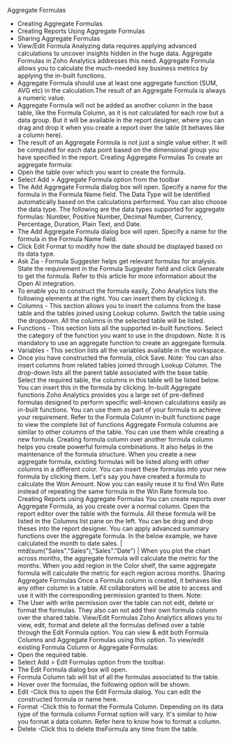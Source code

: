 Aggregate Formulas
- Creating Aggregate Formulas
- Creating Reports Using Aggregate Formulas
- Sharing Aggregate Formulas
- View/Edit Formula
Analyzing data requires applying advanced calculations to uncover insights hidden in the huge data. Aggregate Formulas in Zoho Analytics addresses this need. Aggregate Formula allows you to calculate the much-needed key business metrics by applying the in-built functions.
- Aggregate Formula should use at least one aggregate function (SUM, AVG etc) in the calculation.The result of an Aggregate Formula is always a numeric value.
- Aggregate Formula will not be added as another column in the base table, like the Formula Column, as it is not calculated for each row but a data group. But it will be available in the report designer, where you can drag and drop it when you create a report over the table (it behaves like a column here).
- The result of an Aggregate Formula is not just a single value either. It will be computed for each data point based on the dimensional group you have specified in the report.
Creating Aggregate Formulas
To create an aggregate formula:
- Open the table over which you want to create the formula.
- Select Add > Aggregate Formula option from the toolbar
- The Add Aggregate Formula dialog box will open. Specify a name for the formula in the Formula Name field. The Data Type will be identified automatically based on the calculations performed. You can also choose the data type. The following are the data types supported for aggregate formulas: Number, Positive Number, Decimal Number, Currency, Percentage, Duration, Plain Text, and Date.
- The Add Aggregate Formula dialog box will open. Specify a name for the formula in the Formula Name field.
- Click Edit Format to modify how the date should be displayed based on its data type.
- Ask Zia - Formula Suggester helps get relevant formulas for analysis. State the requirement in the Formula Suggester field and click Generate to get the formula. Refer to this article for more information about the Open AI integration.
- To enable you to construct the formula easily, Zoho Analytics lists the following elements at the right. You can insert them by clicking it.
- Columns - This section allows you to insert the columns from the base table and the tables joined using Lookup column. Switch the table using the dropdown. All the columns in the selected table will be listed.
- Functions - This section lists all the supported in-built functions. Select the category of the function you want to use in the dropdown. Note: It is mandatory to use an aggregate function to create an aggregate formula.
- Variables - This section lists all the variables available in the workspace.
- Once you have constructed the formula, click Save.
Note: You can also insert columns from related tables joined through Lookup Column. The drop-down lists all the parent table associated with the base table. Select the required table, the columns in this table will be listed below. You can insert this in the formula by clicking.
In-built Aggregate functions
Zoho Analytics provides you a large set of pre-defined formulas designed to perform specific well-known calculations easily as in-built functions. You can use them as part of your formula to achieve your requirement.
Refer to the Formula Column in-built functions page to view the complete list of functions
Aggregate Formula columns are similar to other columns of the table. You can use them while creating a new formula. Creating formula column over another formula column helps you create powerful formula combinations. It also helps in the maintenance of the formula structure.
When you create a new aggregate formula, existing formulas will be listed along with other columns in a different color. You can insert these formulas into your new formula by clicking them. Let's say you have created a formula to calculate the Won Amount. Now you can easily reuse it to find Win Rate instead of repeating the same formula in the Win Rate formula too.
Creating Reports using Aggregate Formulas
You can create reports over Aggregate Formula, as you create over a normal column. Open the report editor over the table with the formula. All these formula will be listed in the Columns list pane on the left. You can be drag and drop theses into the report designer. You can apply advanced summary functions over the aggregate formula.
In the below example, we have calculated the month to date sales.
| mtd(sum("Sales"."Sales"),"Sales"."Date") |
When you plot the chart across months, the aggregate formula will calculate the metric for the months.
When you add region in the Color shelf, the same aggregate formula will calculate the metric for each region across months.
Sharing Aggregate Formulas
Once a Formula column is created, it behaves like any other column in a table. All collaborators will be able to access and use it with the corresponding permission granted to them.
Note:
- The User with write permission over the table can not edit, delete or format the formulas. They also can not add their own formula column over the shared table.
View/Edit Formulas
Zoho Analytics allows you to view, edit, format and delete all the formulas defined over a table through the Edit Formula option. You can view & edit both Formula Columns and Aggregate Formulas using this option.
To view/edit existing Formula Column or Aggregate Formulas:
- Open the required table.
- Select Add > Edit Formulas option from the toolbar.
- The Edit Formula dialog box will open.
- Formula Column tab will list of all the formulas associated to the table.
- Hover over the formulas, the following option will be shown.
- Edit -Click this to open the Edit Formula dialog. You can edit the constructed formula or name here.
- Format -Click this to format the Formula Column. Depending on its data type of the formula column Format option will vary. It's similar to how you format a data column. Refer here to know how to format a column.
- Delete -Click this to delete theFormula any time from the table.